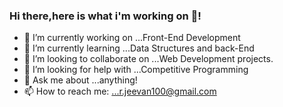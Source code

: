 ### Hi there,here is what i'm working on 👋!

- 🔭 I’m currently working on ...Front-End Development
- 🌱 I’m currently learning ...Data Structures and back-End
- 👯 I’m looking to collaborate on ...Web Development projects.
- 🤔 I’m looking for help with ...Competitive Programming
- 💬 Ask me about ...anything!
- 📫 How to reach me: ...r.jeevan100@gmail.com
